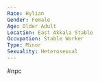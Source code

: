 ```yaml
---
Race: Hylian
Gender: Female
Age: Older Adult
Location: East Akkala Stable
Occupation: Stable Worker
Type: Minor
Sexuality: Heterosexual
---
```

 #npc 

